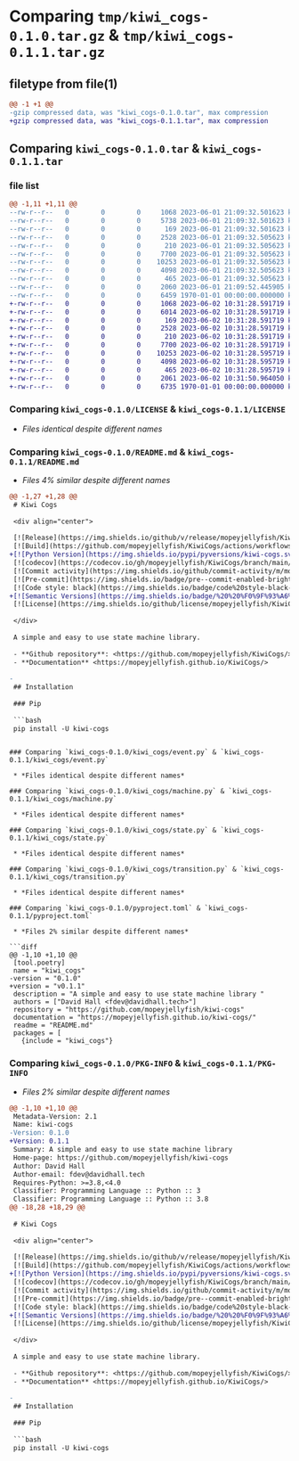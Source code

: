 # Comparing `tmp/kiwi_cogs-0.1.0.tar.gz` & `tmp/kiwi_cogs-0.1.1.tar.gz`

## filetype from file(1)

```diff
@@ -1 +1 @@
-gzip compressed data, was "kiwi_cogs-0.1.0.tar", max compression
+gzip compressed data, was "kiwi_cogs-0.1.1.tar", max compression
```

## Comparing `kiwi_cogs-0.1.0.tar` & `kiwi_cogs-0.1.1.tar`

### file list

```diff
@@ -1,11 +1,11 @@
--rw-r--r--   0        0        0     1068 2023-06-01 21:09:32.501623 kiwi_cogs-0.1.0/LICENSE
--rw-r--r--   0        0        0     5738 2023-06-01 21:09:32.501623 kiwi_cogs-0.1.0/README.md
--rw-r--r--   0        0        0      169 2023-06-01 21:09:32.501623 kiwi_cogs-0.1.0/kiwi_cogs/__init__.py
--rw-r--r--   0        0        0     2528 2023-06-01 21:09:32.505623 kiwi_cogs-0.1.0/kiwi_cogs/event.py
--rw-r--r--   0        0        0      210 2023-06-01 21:09:32.505623 kiwi_cogs-0.1.0/kiwi_cogs/exceptions.py
--rw-r--r--   0        0        0     7700 2023-06-01 21:09:32.505623 kiwi_cogs-0.1.0/kiwi_cogs/machine.py
--rw-r--r--   0        0        0    10253 2023-06-01 21:09:32.505623 kiwi_cogs-0.1.0/kiwi_cogs/state.py
--rw-r--r--   0        0        0     4098 2023-06-01 21:09:32.505623 kiwi_cogs-0.1.0/kiwi_cogs/transition.py
--rw-r--r--   0        0        0      465 2023-06-01 21:09:32.505623 kiwi_cogs-0.1.0/kiwi_cogs/utils.py
--rw-r--r--   0        0        0     2060 2023-06-01 21:09:52.445905 kiwi_cogs-0.1.0/pyproject.toml
--rw-r--r--   0        0        0     6459 1970-01-01 00:00:00.000000 kiwi_cogs-0.1.0/PKG-INFO
+-rw-r--r--   0        0        0     1068 2023-06-02 10:31:28.591719 kiwi_cogs-0.1.1/LICENSE
+-rw-r--r--   0        0        0     6014 2023-06-02 10:31:28.591719 kiwi_cogs-0.1.1/README.md
+-rw-r--r--   0        0        0      169 2023-06-02 10:31:28.591719 kiwi_cogs-0.1.1/kiwi_cogs/__init__.py
+-rw-r--r--   0        0        0     2528 2023-06-02 10:31:28.591719 kiwi_cogs-0.1.1/kiwi_cogs/event.py
+-rw-r--r--   0        0        0      210 2023-06-02 10:31:28.591719 kiwi_cogs-0.1.1/kiwi_cogs/exceptions.py
+-rw-r--r--   0        0        0     7700 2023-06-02 10:31:28.591719 kiwi_cogs-0.1.1/kiwi_cogs/machine.py
+-rw-r--r--   0        0        0    10253 2023-06-02 10:31:28.595719 kiwi_cogs-0.1.1/kiwi_cogs/state.py
+-rw-r--r--   0        0        0     4098 2023-06-02 10:31:28.595719 kiwi_cogs-0.1.1/kiwi_cogs/transition.py
+-rw-r--r--   0        0        0      465 2023-06-02 10:31:28.595719 kiwi_cogs-0.1.1/kiwi_cogs/utils.py
+-rw-r--r--   0        0        0     2061 2023-06-02 10:31:50.964050 kiwi_cogs-0.1.1/pyproject.toml
+-rw-r--r--   0        0        0     6735 1970-01-01 00:00:00.000000 kiwi_cogs-0.1.1/PKG-INFO
```

### Comparing `kiwi_cogs-0.1.0/LICENSE` & `kiwi_cogs-0.1.1/LICENSE`

 * *Files identical despite different names*

### Comparing `kiwi_cogs-0.1.0/README.md` & `kiwi_cogs-0.1.1/README.md`

 * *Files 4% similar despite different names*

```diff
@@ -1,27 +1,28 @@
 # Kiwi Cogs
 
 <div align="center">
 
 [![Release](https://img.shields.io/github/v/release/mopeyjellyfish/KiwiCogs)](https://img.shields.io/github/v/release/mopeyjellyfish/KiwiCogs)
 [![Build](https://github.com/mopeyjellyfish/KiwiCogs/actions/workflows/main.yml/badge.svg)](https://github.com/mopeyjellyfish/KiwiCogs/actions/workflows/main.yml)
+[![Python Version](https://img.shields.io/pypi/pyversions/kiwi-cogs.svg)](https://pypi.org/project/kiwi-cogs)
 [![codecov](https://codecov.io/gh/mopeyjellyfish/KiwiCogs/branch/main/graph/badge.svg)](https://codecov.io/gh/mopeyjellyfish/KiwiCogs)
 [![Commit activity](https://img.shields.io/github/commit-activity/m/mopeyjellyfish/KiwiCogs)](https://img.shields.io/github/commit-activity/m/mopeyjellyfish/KiwiCogs)
 [![Pre-commit](https://img.shields.io/badge/pre--commit-enabled-brightgreen?logo=pre-commit&logoColor=white)](https://github.com/mopeyjellyfish/KiwiCogs/blob/main/.pre-commit-config.yaml)
 [![Code style: black](https://img.shields.io/badge/code%20style-black-000000.svg)](https://github.com/psf/black)
+[![Semantic Versions](https://img.shields.io/badge/%20%20%F0%9F%93%A6%F0%9F%9A%80-semantic--versions-e10079.svg)](https://github.com/mopeyjellyfish/KiwiCogs/releases)
 [![License](https://img.shields.io/github/license/mopeyjellyfish/KiwiCogs)](https://github.com/mopeyjellyfish/KiwiCogs/blob/main/LICENSE)
 
 </div>
 
 A simple and easy to use state machine library.
 
 - **Github repository**: <https://github.com/mopeyjellyfish/KiwiCogs/>
 - **Documentation** <https://mopeyjellyfish.github.io/KiwiCogs/>
 
-
 ## Installation
 
 ### Pip
 
 ```bash
 pip install -U kiwi-cogs
 ```
```

### Comparing `kiwi_cogs-0.1.0/kiwi_cogs/event.py` & `kiwi_cogs-0.1.1/kiwi_cogs/event.py`

 * *Files identical despite different names*

### Comparing `kiwi_cogs-0.1.0/kiwi_cogs/machine.py` & `kiwi_cogs-0.1.1/kiwi_cogs/machine.py`

 * *Files identical despite different names*

### Comparing `kiwi_cogs-0.1.0/kiwi_cogs/state.py` & `kiwi_cogs-0.1.1/kiwi_cogs/state.py`

 * *Files identical despite different names*

### Comparing `kiwi_cogs-0.1.0/kiwi_cogs/transition.py` & `kiwi_cogs-0.1.1/kiwi_cogs/transition.py`

 * *Files identical despite different names*

### Comparing `kiwi_cogs-0.1.0/pyproject.toml` & `kiwi_cogs-0.1.1/pyproject.toml`

 * *Files 2% similar despite different names*

```diff
@@ -1,10 +1,10 @@
 [tool.poetry]
 name = "kiwi_cogs"
-version = "0.1.0"
+version = "v0.1.1"
 description = "A simple and easy to use state machine library "
 authors = ["David Hall <fdev@davidhall.tech>"]
 repository = "https://github.com/mopeyjellyfish/kiwi-cogs"
 documentation = "https://mopeyjellyfish.github.io/kiwi-cogs/"
 readme = "README.md"
 packages = [
   {include = "kiwi_cogs"}
```

### Comparing `kiwi_cogs-0.1.0/PKG-INFO` & `kiwi_cogs-0.1.1/PKG-INFO`

 * *Files 2% similar despite different names*

```diff
@@ -1,10 +1,10 @@
 Metadata-Version: 2.1
 Name: kiwi-cogs
-Version: 0.1.0
+Version: 0.1.1
 Summary: A simple and easy to use state machine library 
 Home-page: https://github.com/mopeyjellyfish/kiwi-cogs
 Author: David Hall
 Author-email: fdev@davidhall.tech
 Requires-Python: >=3.8,<4.0
 Classifier: Programming Language :: Python :: 3
 Classifier: Programming Language :: Python :: 3.8
@@ -18,28 +18,29 @@
 
 # Kiwi Cogs
 
 <div align="center">
 
 [![Release](https://img.shields.io/github/v/release/mopeyjellyfish/KiwiCogs)](https://img.shields.io/github/v/release/mopeyjellyfish/KiwiCogs)
 [![Build](https://github.com/mopeyjellyfish/KiwiCogs/actions/workflows/main.yml/badge.svg)](https://github.com/mopeyjellyfish/KiwiCogs/actions/workflows/main.yml)
+[![Python Version](https://img.shields.io/pypi/pyversions/kiwi-cogs.svg)](https://pypi.org/project/kiwi-cogs)
 [![codecov](https://codecov.io/gh/mopeyjellyfish/KiwiCogs/branch/main/graph/badge.svg)](https://codecov.io/gh/mopeyjellyfish/KiwiCogs)
 [![Commit activity](https://img.shields.io/github/commit-activity/m/mopeyjellyfish/KiwiCogs)](https://img.shields.io/github/commit-activity/m/mopeyjellyfish/KiwiCogs)
 [![Pre-commit](https://img.shields.io/badge/pre--commit-enabled-brightgreen?logo=pre-commit&logoColor=white)](https://github.com/mopeyjellyfish/KiwiCogs/blob/main/.pre-commit-config.yaml)
 [![Code style: black](https://img.shields.io/badge/code%20style-black-000000.svg)](https://github.com/psf/black)
+[![Semantic Versions](https://img.shields.io/badge/%20%20%F0%9F%93%A6%F0%9F%9A%80-semantic--versions-e10079.svg)](https://github.com/mopeyjellyfish/KiwiCogs/releases)
 [![License](https://img.shields.io/github/license/mopeyjellyfish/KiwiCogs)](https://github.com/mopeyjellyfish/KiwiCogs/blob/main/LICENSE)
 
 </div>
 
 A simple and easy to use state machine library.
 
 - **Github repository**: <https://github.com/mopeyjellyfish/KiwiCogs/>
 - **Documentation** <https://mopeyjellyfish.github.io/KiwiCogs/>
 
-
 ## Installation
 
 ### Pip
 
 ```bash
 pip install -U kiwi-cogs
 ```
```

